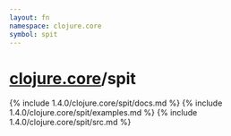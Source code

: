 ```yaml
---
layout: fn
namespace: clojure.core
symbol: spit
---
```


# [clojure.core](../)/spit

{% include 1.4.0/clojure.core/spit/docs.md %}
{% include 1.4.0/clojure.core/spit/examples.md %}
{% include 1.4.0/clojure.core/spit/src.md %}

